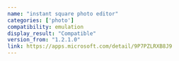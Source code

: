 ```yaml
---
name: "instant square photo editor"
categories: ['photo']
compatibility: emulation
display_result: "Compatible"
version_from: "1.2.1.0"
link: https://apps.microsoft.com/detail/9P7PZLRXB8J9
---
```

